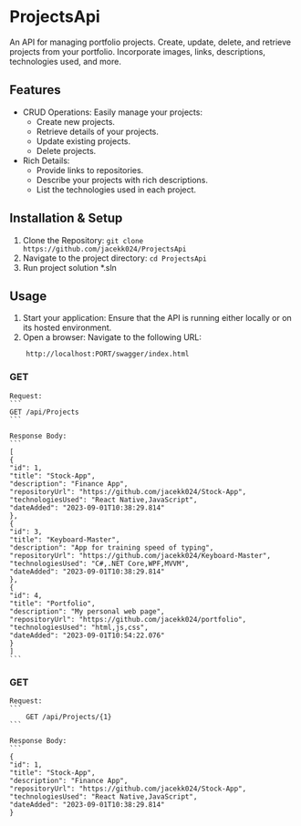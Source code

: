 # ProjectsApi

An API for managing portfolio projects. Create, update, delete, and retrieve projects from your portfolio. Incorporate images, links, descriptions, technologies used, and more.

## Features

* CRUD Operations: Easily manage your projects:
    * Create new projects.
    * Retrieve details of your projects.
    * Update existing projects.
    * Delete projects.
* Rich Details:
    * Provide links to repositories.
    * Describe your projects with rich descriptions.
    * List the technologies used in each project.

## Installation & Setup
1. Clone the Repository:
 ```git clone https://github.com/jacekk024/ProjectsApi```
2. Navigate to the project directory:
```cd ProjectsApi```
3. Run project solution *.sln
## Usage
1. Start your application: Ensure that the API is running either locally or on its hosted environment.
2. Open a browser: Navigate to the following URL:
```
    http://localhost:PORT/swagger/index.html
```

### GET
    Request:
    ```
    GET /api/Projects
    ```

    Response Body:
    ```
    [
    {
    "id": 1,
    "title": "Stock-App",
    "description": "Finance App",
    "repositoryUrl": "https://github.com/jacekk024/Stock-App",
    "technologiesUsed": "React Native,JavaScript",
    "dateAdded": "2023-09-01T10:38:29.814"
    },
    {
    "id": 3,
    "title": "Keyboard-Master",
    "description": "App for training speed of typing",
    "repositoryUrl": "https://github.com/jacekk024/Keyboard-Master",
    "technologiesUsed": "C#,.NET Core,WPF,MVVM",
    "dateAdded": "2023-09-01T10:38:29.814"
    },
    {
    "id": 4,
    "title": "Portfolio",
    "description": "My personal web page",
    "repositoryUrl": "https://github.com/jacekk024/portfolio",
    "technologiesUsed": "html,js,css",
    "dateAdded": "2023-09-01T10:54:22.076"
    }
    ]
    ```

### GET
    Request:
    ```
        GET /api/Projects/{1}
    ```
    
    Response Body:
    ```
    {
    "id": 1,
    "title": "Stock-App",
    "description": "Finance App",
    "repositoryUrl": "https://github.com/jacekk024/Stock-App",
    "technologiesUsed": "React Native,JavaScript",
    "dateAdded": "2023-09-01T10:38:29.814"
    }  
```




